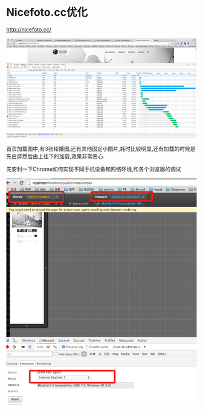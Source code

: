 # Nicefoto.cc优化

<http://nicefoto.cc/>

![首页加载图](QQ20160104-3.png)

首页加载图中,有3张轮播图,还有其他固定小图片,耗时比较明显,还有加载的时候是先白屏然后由上往下的加载,效果非常恶心.

先安利一下Chrome如何实现不同手机设备和网络环境,和各个浏览器的调试

![Chrome模式](QQ20160104-6.png)